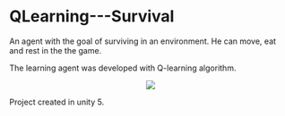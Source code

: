 # QLearning---Survival
An agent with the goal of surviving in an environment.
He can move, eat and rest in the the game.
 
The learning agent was developed with Q-learning algorithm. 

<p align="center">
  <img src="https://cloud.githubusercontent.com/assets/6472330/14228256/ad0c2e4e-f907-11e5-96dd-cc876e25f359.PNG" />
</p>


Project created in unity 5.
